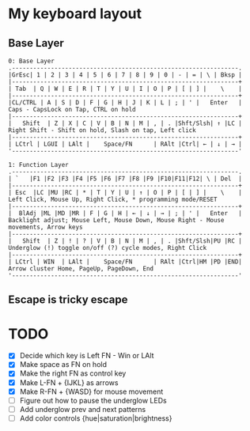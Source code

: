 # My keyboard layout


## Base Layer

```
0: Base Layer
.----------------------------------------------------------------.
|GrEsc| 1 | 2 | 3 | 4 | 5 | 6 | 7 | 8 | 9 | 0 | - | = | \ | Bksp |
|----------------------------------------------------------------+
| Tab  | Q | W | E | R | T | Y | U | I | O | P | [ | ] |    \    |
|----------------------------------------------------------------+
|CL/CTRL | A | S | D | F | G | H | J | K | L | ; | ' |   Enter   |  Caps - CapsLock on Tap, CTRL on hold
|----------------------------------------------------------------+
|   Shift  | Z | X | C | V | B | N | M | , | . |Shft/Slsh| ↑ |LC |  Right Shift - Shift on hold, Slash on tap, Left click
|----------------------------------------------------------------+
| LCtrl | LGUI | LAlt |    Space/FN      | RAlt |Ctrl| ← | ↓ | → |
'----------------------------------------------------------------'

1: Function Layer
.----------------------------------------------------------------.
| `   |F1 |F2 |F3 |F4 |F5 |F6 |F7 |F8 |F9 |F10|F11|F12| \ | Del  |
|----------------------------------------------------------------+
| Esc  |LC |MU |RC | * | T | Y | U | ↑ | O | P | [ | ] |    \    |  Left Click, Mouse Up, Right Click, * programming mode/RESET 
|----------------------------------------------------------------+
|  BlAdj |ML |MD |MR | F | G | H | ← | ↓ | → | ; | ' |   Enter   |  Backlight adjust; Mouse Left, Mouse Down, Mouse Right - Mouse movements, Arrow keys
|----------------------------------------------------------------+
|   Shift  | Z | ! | ? | V | B | N | M | , | . |Shft/Slsh|PU |RC |  Underglow (!) toggle on/off (?) cycle modes, Right Click
|----------------------------------------------------------------+
| LCtrl | WIN  | LAlt |    Space/FN      | RAlt |Ctrl|HM |PD |END|  Arrow cluster Home, PageUp, PageDown, End
'----------------------------------------------------------------'
```

## Escape is tricky escape


# TODO

 - [x] Decide which key is Left FN - Win or LAlt
 - [x] Make space as FN on hold
 - [x] Make the right FN as control key
 - [x] Make L-FN + {IJKL} as arrows
 - [x] Make R-FN + {WASD} for mouse movement
 - [ ] Figure out how to pause the underglow LEDs
 - [ ] Add underglow prev and next patterns
 - [ ] Add color controls {hue|saturation|brightness}
